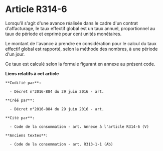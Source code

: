 # Article R314-6

Lorsqu'il s'agit d'une avance réalisée dans le cadre d'un contrat d'affacturage, le taux effectif global est un taux annuel,
proportionnel au taux de période et exprimé pour cent unités monétaires.

Le montant de l'avance à prendre en considération pour le calcul du taux effectif global est rapporté, selon la méthode des
nombres, à une période d'un jour.

Ce taux est calculé selon la formule figurant en annexe au présent code.

**Liens relatifs à cet article**

	**Codifié par**:

	  - Décret n°2016-884 du 29 juin 2016 - art.

	**Créé par**:

	  - Décret n°2016-884 du 29 juin 2016 - art.

	**Cité par**:

	  - Code de la consommation - art. Annexe à l'article R314-6 (V)

	**Anciens textes**:

	  - Code de la consommation - art. R313-1-1 (Ab)
